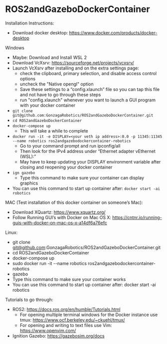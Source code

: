# ROS2andGazeboDockerContainer

Installation Instructions: 
- Download docker desktop: https://www.docker.com/products/docker-desktop

Windows 
- Maybe: Download and Install WSL 2 
- Download VcXsrv: https://sourceforge.net/projects/vcxsrv/  
- Launch VcXsrv after installing and on the extra settings page:
  - check the clipboard, primary selection, and disable access control options
  - uncheck the "Native opengl" option
  - Save these settings to a “config.xlaunch” file so you can tap this file and not have to go through these steps 
  - run "config.xlaunch" whenever you want to launch a GUI program with your docker container
- `git clone git@github.com:GonzagaRobotics/ROS2andGazeboDockerContainer.git`
- `cd ROS2andGazeboDockerContainer`
- `docker-compose up `
  - This will take a while to complete 
- `docker run -it -e DISPLAY=<your veth ip address>:0.0 -p 11345:11345 --name robotics ros2andgazebodockercontainer-robotics` 
  - Go to your command prompt and run ipconfig/all 
  - Then look for the IPv4 address under “Ethernet adapter vEthernet (WSL):” 
  - May have to keep updating your DISPLAY environment variable after closing and reopening your docker container 
- `ign gazebo` 
  - Type this command to make sure your container can display graphics 
- You can use this command to start up container after: `docker start -ai robotics` 

MAC (Test installation of this docker container on someone’s Mac): 
- Download XQuartz: https://www.xquartz.org/  
- Follow Running GUI’s with Docker on Mac OS X: https://cntnr.io/running-guis-with-docker-on-mac-os-x-a14df6a76efc  

Linux:  
- git clone git@github.com:GonzagaRobotics/ROS2andGazeboDockerContainer.git 
- cd ROS2andGazeboDockerContainer 
- docker-compose up 
- sudo docker run -it --name robotics ros2andgazebodockercontainer-robotics 
- gazebo 
 - Type this command to make sure your container works 
- You can use this command to start up container after: docker start -ai robotics 

Tutorials to go through:
- ROS2: https://docs.ros.org/en/humble/Tutorials.html
  - For opening multiple terminal windows for the Docker instance use tmux: https://www.ocf.berkeley.edu/~ckuehl/tmux/
  - For opening and writing to text files use Vim: https://www.openvim.com/
- Ignition Gazebo: https://gazebosim.org/docs

